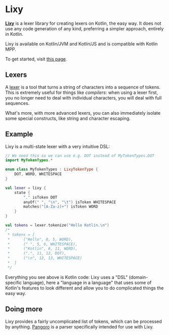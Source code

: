 # Lixy

[**Lixy**](https://github.com/utybo/Lixy) is a lexer library for creating lexers
on Kotlin, the easy way. It does not use any code generation of any kind,
preferring a simpler approach, entirely in Kotlin.

Lixy is available on Kotlin/JVM and Kotlin/JS and is compatible with Kotlin MPP.

To get started, visit [this page](start).

## Lexers

A [lexer](https://en.wikipedia.org/wiki/Lexical_analysis) is a tool that turns a
string of characters into a sequence of tokens. This is extremely useful for
things like *compilers*: when using a lexer first, you no longer need to deal
with individual characters, you will deal with full sequences.

What's more, with more advanced lexers, you can also immediately isolate some
special constructs, like string and character escaping.

## Example

Lixy is a multi-state lexer with a very intuitive DSL:

```kotlin
// We need this so we can use e.g. DOT instead of MyTokenTypes.DOT
import MyTokenTypes.* 

enum class MyTokenTypes : LixyTokenType {
    DOT, WORD, WHITESPACE
}

val lexer = lixy {
    state {
        "." isToken DOT
        anyOf(" ", "\n", "\t") isToken WHITESPACE
        matches("[A-Za-z]+") isToken WORD
    }
}

val tokens = lexer.tokenize("Hello Kotlin.\n")
/* 
 * tokens = [
 *      ("Hello", 0, 5, WORD), 
 *      (" ", 5, 6, WHITESPACE), 
 *      ("Kotlin", 6, 11, WORD),
 *      (".", 11, 12, DOT),
 *      ("\n", 12, 13, WHITESPACE)
 *  ]
 */
```

Everything you see above is Kotlin code: Lixy uses a "DSL" (domain-specific
language), here a "language in a language" that uses some of Kotlin's features
to look different and allow you to do complicated things the easy way.

## Doing more

Lixy provides a fairly uncomplicated list of tokens, which can be processed by
anything. [Pangoro](/pangoro/) is a parser specifically intended for use with
Lixy.